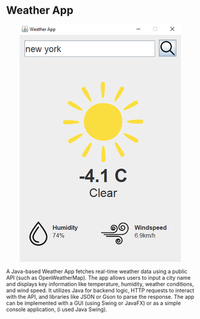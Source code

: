 # Weather App

<div align=center>
  
  ![Demo App](/ssss.png)

</div>

A Java-based Weather App fetches real-time weather data using a public API (such as OpenWeatherMap). The app allows users to input a city name and displays key information like temperature, humidity, weather conditions, and wind speed. It utilizes Java for backend logic, HTTP requests to interact with the API, and libraries like JSON or Gson to parse the response. The app can be implemented with a GUI (using Swing or JavaFX) or as a simple console application, (i used Java Swing).
